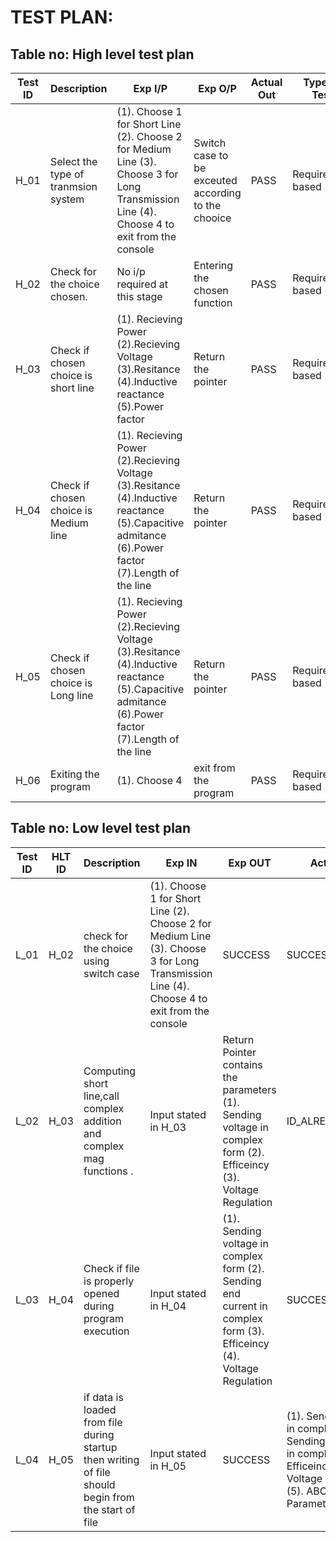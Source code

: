 # TEST PLAN:

## Table no: High level test plan

| **Test ID** | **Description**                                              | **Exp I/P** | **Exp O/P** | **Actual Out** |**Type Of Test**  |    
|-------------|--------------------------------------------------------------|------------|-------------|----------------|------------------|
|  H_01       | Select the type of tranmsion system                         | (1). Choose 1 for Short Line  (2). Choose 2 for Medium Line (3). Choose 3 for Long Transmission Line (4). Choose 4 to exit from the console | Switch case to be exceuted according to the chooice | PASS | Requirement based|
|  H_02   |Check for the choice chosen.| No i/p required at this stage| Entering the chosen function  |PASS|Requirement based |
| H_03 | Check if chosen choice is short line  | (1). Recieving Power (2).Recieving Voltage (3).Resitance (4).Inductive reactance (5).Power factor | Return the pointer | PASS | Requirement based |
| H_04 | Check if chosen choice is Medium line| (1). Recieving Power (2).Recieving Voltage (3).Resitance (4).Inductive reactance (5).Capacitive admitance (6).Power factor (7).Length of the line  | Return the pointer | PASS | Requirement based |
| H_05 | Check if chosen choice is Long line| (1). Recieving Power (2).Recieving Voltage (3).Resitance (4).Inductive reactance (5).Capacitive admitance (6).Power factor (7).Length of the line  | Return the pointer |PASS | Requirement based |
| H_06 | Exiting the program| (1). Choose 4 | exit from the program| PASS| Requirement based |




## Table no: Low level test plan

| **Test ID** | **HLT ID** | **Description**                                              | **Exp IN** | **Exp OUT** | **Actual Out** |**Type Of Test**  |    
|-------------|-----|--------------------------------------------------------------|------------|-------------|----------------|------------------|
|  L_01       |H_02|check for the choice using switch case | (1). Choose 1 for Short Line  (2). Choose 2 for Medium Line (3). Choose 3 for Long Transmission Line (4). Choose 4 to exit from the console| SUCCESS | SUCCESS |Requirement based |
|  L_02    |H_03|Computing short line,call complex addition and complex mag functions .|Input stated in H_03| Return Pointer contains the parameters (1). Sending voltage in complex form (2). Efficeincy (3). Voltage Regulation |ID_ALREADY_EXISTS|Requirement based|
|  L_03       |H_04|Check if file is properly opened during program execution| Input stated in H_04|(1). Sending voltage in complex form (2). Sending end current in complex form (3). Efficeincy (4). Voltage Regulation | SUCCESS |Requirement based|
|  L_04       |H_05|if data is loaded from file during startup then writing of file should begin from the start of file |Input stated in H_05|SUCCESS |(1). Sending voltage in complex form (2). Sending end current in complex form (3). Efficeincy (4). Voltage Regulation (5). ABCD Parameters |Requirement basedl|
